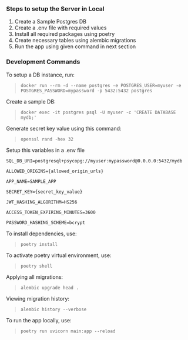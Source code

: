 ### Steps to setup the Server in Local

1. Create a Sample Postgres DB
2. Create a .env file with required values
3. Install all required packages using poetry 
4. Create necessary tables using alembic migrations
5. Run the app using given command in next section 

### Development Commands

To setup a DB instance, run:

> `docker run --rm -d --name postgres -e POSTGRES_USER=myuser -e POSTGRES_PASSWORD=mypassword -p 5432:5432 postgres`

Create a sample DB:

> `docker exec -it postgres psql -U myuser -c 'CREATE DATABASE mydb;'`

Generate secret key value using this command:

> `openssl rand -hex 32`

Setup this variables in a .env file

```
SQL_DB_URI=postgresql+psycopg://myuser:mypassword@0.0.0.0:5432/mydb

ALLOWED_ORIGINS={allowed_origin_urls}

APP_NAME=SAMPLE_APP

SECRET_KEY={secret_key_value}

JWT_HASHING_ALGORITHM=HS256

ACCESS_TOKEN_EXPIRING_MINUTES=3600

PASSWORD_HASHING_SCHEME=bcrypt
```

To install dependencies, use:

> `poetry install`

To activate poetry virtual environment, use:

> `poetry shell`

Applying all migrations:

> `alembic upgrade head .`

Viewing migration history:

> `alembic history --verbose`

To run the app locally, use:

> `poetry run uvicorn main:app --reload`
